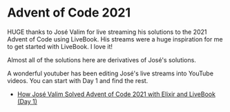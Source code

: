 # Advent of Code 2021

HUGE thanks to José Valim for live streaming his solutions to the 2021 Advent of Code using LiveBook. His streams were a huge inspiration for me to get started with LiveBook. I love it!

Almost all of the solutions here are derivatives of José's solutions.

A wonderful youtuber has been editing José's live streams into YouTube videos. You can start with Day 1 and find the rest.

* [How José Valim Solved Advent of Code 2021 with Elixir and LiveBook (Day 1)](https://www.youtube.com/watch?v=mDxJjqx5-ns)
